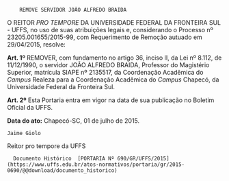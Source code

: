         REMOVE SERVIDOR JOÃO ALFREDO BRAIDA  

O REITOR *PRO TEMPORE* DA UNIVERSIDADE FEDERAL DA FRONTEIRA SUL - UFFS, no uso de suas atribuições legais e, considerando o Processo nº 23205.001655/2015-99, com Requerimento de Remoção autuado em 29/04/2015, resolve:

 **Art. 1º** REMOVER, com fundamento no artigo 36, inciso II, da Lei nº 8.112, de 11/12/1990, o servidor JOÃO ALFREDO BRAIDA, Professor do Magistério Superior, matrícula SIAPE nº 2135517, da Coordenação Acadêmica do *Campus* Realeza para a Coordenação Acadêmica do *Campus* Chapecó, da Universidade Federal da Fronteira Sul.

 **Art. 2º** Esta Portaria entra em vigor na data de sua publicação no Boletim Oficial da UFFS.

  

   **Data do ato:** Chapecó-SC, 01 de julho de 2015.   
 

    Jaime Giolo   
 Reitor pro tempore da UFFS 

      Documento Histórico  [PORTARIA Nº 690/GR/UFFS/2015](https://www.uffs.edu.br/atos-normativos/portaria/gr/2015-0690/@@download/documento_historico)     
      